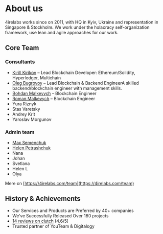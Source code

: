 # About us

4irelabs works since on 2011, with HQ in Kyiv, Ukraine and representation in Singapore & Stockholm. We work under the holacracy self-organization framework, use lean and agile approaches for our work.

## Core Team

### Consultants

* [​Kirill Kirikov​](kirill-kirikov.md) – Lead Blockchain Developer: Ethereum/Solidity, Hyperledger, Multichain
* ​[Oleg​ Bugrovoy](oleg-bugrovoy.md) – Lead Blockchain & Backend EngineerA skilled backend/blockchain engineer with management skills.
* ​[Bohdan​ Malkevych](bohdan-malkevych.md) – Blockchain Engineer
* [Roman Malkevych](roman-malkevych-wip.md) – Blockchain Engineer
* Yura Riznyk
* Stas Varetsky
* Andrey Krit
* Yaroslav Morgunov

### Admin team

* [Max Semenchuk](max-semenchuk.md)
* [Helen Petrashchuk](helen-petrashchuk.md)
* Nana
* Johan
* Svetlana
* Helen L
* Olya

​Mere on [https://4irelabs.com/team](https://4irelabs.com/team)

## History & Achievements

* Our Services and Products are Preferred by 40+ companies
* We've Successfully Released Over 180 projects
* [14 reviews on clutch](https://clutch.co/profile/4ire-labs) \(4.6/5\)
* Trusted partner of YouTeam & Digitalogy

